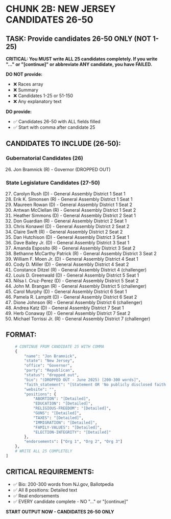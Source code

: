 # CHUNK 2B: NEW JERSEY CANDIDATES 26-50

## TASK: Provide candidates 26-50 ONLY (NOT 1-25)

**CRITICAL: You MUST write ALL 25 candidates completely. If you write "..." or "[continue]" or abbreviate ANY candidate, you have FAILED.**

**DO NOT provide:**
- ❌ Races array
- ❌ Summary
- ❌ Candidates 1-25 or 51-150
- ❌ Any explanatory text

**DO provide:**
- ✅ Candidates 26-50 with ALL fields filled
- ✅ Start with comma after candidate 25

## CANDIDATES TO INCLUDE (26-50):

### Gubernatorial Candidates (26)
26. Jon Bramnick (R) - Governor (DROPPED OUT)

### State Legislature Candidates (27-50)
27. Carolyn Rush (D) - General Assembly District 1 Seat 1
28. Erik K. Simonsen (R) - General Assembly District 1 Seat 1
29. Maureen Rowan (D) - General Assembly District 1 Seat 2
30. Antwan McClellan (R) - General Assembly District 1 Seat 2
31. Heather Simmons (D) - General Assembly District 2 Seat 1
32. Don Guardian (R) - General Assembly District 2 Seat 1
33. Chris Konawel (D) - General Assembly District 2 Seat 2
34. Claire Swift (R) - General Assembly District 2 Seat 2
35. Dan Hutchison (D) - General Assembly District 3 Seat 1
36. Dave Bailey Jr. (D) - General Assembly District 3 Seat 1
37. Amanda Esposito (R) - General Assembly District 3 Seat 2
38. Bethanne McCarthy Patrick (R) - General Assembly District 3 Seat 2
39. William F. Moen Jr. (D) - General Assembly District 4 Seat 1
40. Cody D. Miller (D) - General Assembly District 4 Seat 2
41. Constance Ditzel (R) - General Assembly District 4 (challenger)
42. Louis D. Greenwald (D) - General Assembly District 5 Seat 1
43. Nilsa I. Cruz-Perez (D) - General Assembly District 5 Seat 2
44. John M. Brangan (R) - General Assembly District 5 (challenger)
45. Carol Murphy (D) - General Assembly District 6 Seat 1
46. Pamela R. Lampitt (D) - General Assembly District 6 Seat 2
47. Dione Johnson (R) - General Assembly District 6 (challenger)
48. Andrea Katz (D) - General Assembly District 7 Seat 1
49. Herb Conaway (D) - General Assembly District 7 Seat 2
50. Michael Torrissi Jr. (R) - General Assembly District 7 (challenger)

## FORMAT:

```python
    # CONTINUE FROM CANDIDATE 25 WITH COMMA
    {
        "name": "Jon Bramnick",
        "state": "New Jersey",
        "office": "Governor",
        "party": "Republican",
        "status": "dropped_out",
        "bio": "(DROPPED OUT - June 2025) [200-300 words]",
        "faith_statement": "[Statement OR 'No publicly disclosed faith statement']",
        "website": "",
        "positions": {
            "ABORTION": "[Detailed]",
            "EDUCATION": "[Detailed]",
            "RELIGIOUS-FREEDOM": "[Detailed]",
            "GUNS": "[Detailed]",
            "TAXES": "[Detailed]",
            "IMMIGRATION": "[Detailed]",
            "FAMILY-VALUES": "[Detailed]",
            "ELECTION-INTEGRITY": "[Detailed]"
        },
        "endorsements": ["Org 1", "Org 2", "Org 3"]
    },
    # WRITE ALL 25 COMPLETELY
]
```

## CRITICAL REQUIREMENTS:

- ✅ Bio: 200-300 words from NJ.gov, Ballotpedia
- ✅ All 8 positions: Detailed text
- ✅ Real endorsements
- ✅ EVERY candidate complete - NO "..." or "[continue]"

**START OUTPUT NOW - CANDIDATES 26-50 ONLY**
